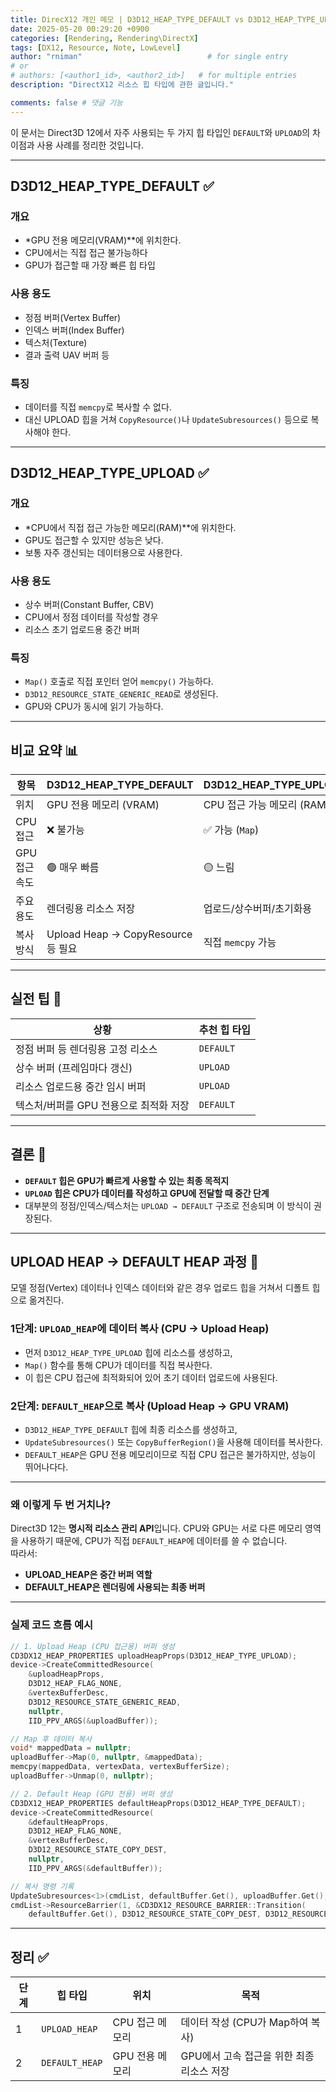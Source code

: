 ```yaml
---
title: DirecX12 개인 메모 | D3D12_HEAP_TYPE_DEFAULT vs D3D12_HEAP_TYPE_UPLOAD
date: 2025-05-20 00:29:20 +0900
categories: [Rendering, Rendering\DirectX]
tags: [DX12, Resource, Note, LowLevel]
author: "rniman"                            # for single entry
# or
# authors: [<author1_id>, <author2_id>]   # for multiple entries
description: "DirectX12 리소스 힙 타입에 관한 글입니다."

comments: false # 댓글 기능
---
```


이 문서는 Direct3D 12에서 자주 사용되는 두 가지 힙 타입인 `DEFAULT`와 `UPLOAD`의 차이점과 사용 사례를 정리한 것입니다.

---

## D3D12_HEAP_TYPE_DEFAULT ✅

### 개요

- *GPU 전용 메모리(VRAM)**에 위치한다.
- CPU에서는 직접 접근 불가능하다
- GPU가 접근할 때 가장 빠른 힙 타입

### 사용 용도

- 정점 버퍼(Vertex Buffer)
- 인덱스 버퍼(Index Buffer)
- 텍스처(Texture)
- 결과 출력 UAV 버퍼 등

### 특징

- 데이터를 직접 `memcpy`로 복사할 수 없다.
- 대신 UPLOAD 힙을 거쳐 `CopyResource()`나 `UpdateSubresources()` 등으로 복사해야 한다.

---

## D3D12_HEAP_TYPE_UPLOAD ✅

### 개요

- *CPU에서 직접 접근 가능한 메모리(RAM)**에 위치한다.
- GPU도 접근할 수 있지만 성능은 낮다.
- 보통 자주 갱신되는 데이터용으로 사용한다.

### 사용 용도

- 상수 버퍼(Constant Buffer, CBV)
- CPU에서 정점 데이터를 작성할 경우
- 리소스 초기 업로드용 중간 버퍼

### 특징

- `Map()` 호출로 직접 포인터 얻어 `memcpy()` 가능하다.
- `D3D12_RESOURCE_STATE_GENERIC_READ`로 생성된다.
- GPU와 CPU가 동시에 읽기 가능하다.

---

## 비교 요약 📊

| 항목          | D3D12_HEAP_TYPE_DEFAULT            | D3D12_HEAP_TYPE_UPLOAD     |
| ------------- | ---------------------------------- | -------------------------- |
| 위치          | GPU 전용 메모리 (VRAM)             | CPU 접근 가능 메모리 (RAM) |
| CPU 접근      | ❌ 불가능                           | ✅ 가능 (`Map`)             |
| GPU 접근 속도 | 🟢 매우 빠름                        | 🟡 느림                     |
| 주요 용도     | 렌더링용 리소스 저장               | 업로드/상수버퍼/초기화용   |
| 복사 방식     | Upload Heap → CopyResource 등 필요 | 직접 `memcpy` 가능         |

---

## 실전 팁 🧠

| 상황                                   | 추천 힙 타입 |
| -------------------------------------- | ------------ |
| 정점 버퍼 등 렌더링용 고정 리소스      | `DEFAULT`    |
| 상수 버퍼 (프레임마다 갱신)            | `UPLOAD`     |
| 리소스 업로드용 중간 임시 버퍼         | `UPLOAD`     |
| 텍스처/버퍼를 GPU 전용으로 최적화 저장 | `DEFAULT`    |

---

## 결론 💬

- **`DEFAULT` 힙은 GPU가 빠르게 사용할 수 있는 최종 목적지**
- **`UPLOAD` 힙은 CPU가 데이터를 작성하고 GPU에 전달할 때 중간 단계**
- 대부분의 정점/인덱스/텍스처는 `UPLOAD → DEFAULT` 구조로 전송되며 이 방식이 권장된다.

---

## UPLOAD HEAP → DEFAULT HEAP 과정 🚚

모델 정점(Vertex) 데이터나 인덱스 데이터와 같은 경우 업로드 힙을 거쳐서 디폴트 힙으로 옮겨진다.

### 1단계: `UPLOAD_HEAP`에 데이터 복사 (CPU → Upload Heap)

- 먼저 `D3D12_HEAP_TYPE_UPLOAD` 힙에 리소스를 생성하고,
- `Map()` 함수를 통해 CPU가 데이터를 직접 복사한다.
- 이 힙은 CPU 접근에 최적화되어 있어 초기 데이터 업로드에 사용된다.

### 2단계: `DEFAULT_HEAP`으로 복사 (Upload Heap → GPU VRAM)

- `D3D12_HEAP_TYPE_DEFAULT` 힙에 최종 리소스를 생성하고,
- `UpdateSubresources()` 또는 `CopyBufferRegion()`을 사용해 데이터를 복사한다.
- `DEFAULT_HEAP`은 GPU 전용 메모리이므로 직접 CPU 접근은 불가하지만, 성능이 뛰어나다다.

---

### 왜 이렇게 두 번 거치나?

Direct3D 12는 **명시적 리소스 관리 API**입니다. CPU와 GPU는 서로 다른 메모리 영역을 사용하기 때문에, CPU가 직접 `DEFAULT_HEAP`에 데이터를 쓸 수 없습니다. 
<br>따라서:

- **UPLOAD_HEAP은 중간 버퍼 역할**
- **DEFAULT_HEAP은 렌더링에 사용되는 최종 버퍼**

---

### 실제 코드 흐름 예시

```cpp
// 1. Upload Heap (CPU 접근용) 버퍼 생성
CD3DX12_HEAP_PROPERTIES uploadHeapProps(D3D12_HEAP_TYPE_UPLOAD);
device->CreateCommittedResource(
    &uploadHeapProps,
    D3D12_HEAP_FLAG_NONE,
    &vertexBufferDesc,
    D3D12_RESOURCE_STATE_GENERIC_READ,
    nullptr,
    IID_PPV_ARGS(&uploadBuffer));

// Map 후 데이터 복사
void* mappedData = nullptr;
uploadBuffer->Map(0, nullptr, &mappedData);
memcpy(mappedData, vertexData, vertexBufferSize);
uploadBuffer->Unmap(0, nullptr);

// 2. Default Heap (GPU 전용) 버퍼 생성
CD3DX12_HEAP_PROPERTIES defaultHeapProps(D3D12_HEAP_TYPE_DEFAULT);
device->CreateCommittedResource(
    &defaultHeapProps,
    D3D12_HEAP_FLAG_NONE,
    &vertexBufferDesc,
    D3D12_RESOURCE_STATE_COPY_DEST,
    nullptr,
    IID_PPV_ARGS(&defaultBuffer));

// 복사 명령 기록
UpdateSubresources<1>(cmdList, defaultBuffer.Get(), uploadBuffer.Get(), 0, 0, 1, &vertexDataDesc);
cmdList->ResourceBarrier(1, &CD3DX12_RESOURCE_BARRIER::Transition(
    defaultBuffer.Get(), D3D12_RESOURCE_STATE_COPY_DEST, D3D12_RESOURCE_STATE_VERTEX_AND_CONSTANT_BUFFER));
```

---

## 정리 ✅

| 단계 | 힙 타입        | 위치            | 목적                                      |
| ---- | -------------- | --------------- | ----------------------------------------- |
| 1    | `UPLOAD_HEAP`  | CPU 접근 메모리 | 데이터 작성 (CPU가 Map하여 복사)          |
| 2    | `DEFAULT_HEAP` | GPU 전용 메모리 | GPU에서 고속 접근을 위한 최종 리소스 저장 |
